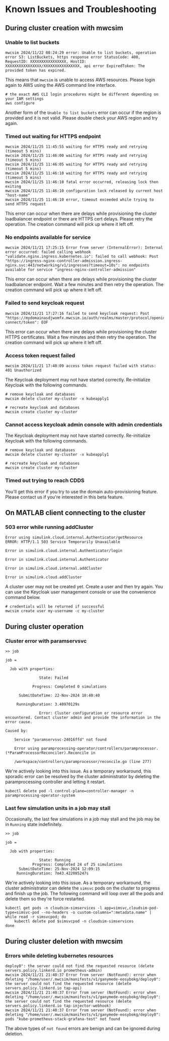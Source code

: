 # Known Issues and Troubleshooting

## During cluster creation with mwcsim

### Unable to list buckets

```
mwcsim 2024/11/22 08:24:29 error: Unable to list buckets, operation error S3: ListBuckets, https response error StatusCode: 400, RequestID: XXXXXXXXXXXXXXXX, HostID: XXXXXXXXXXXXXXXX/XXXXXXXXXXXXXXXX, api error ExpiredToken: The provided token has expired.
```

This means that `mwcsim` is unable to access AWS resources.  Please login again to AWS using the AWS command line interface.


```
# the exact AWS CLI login procedures might be different depending on your IAM settings
aws configure
```

Another form of the `Unable to list buckets` error can occur if the region is provided and it is not valid.  Please double check your AWS region and try again.

### Timed out waiting for HTTPS endpoint

```
mwcsim 2024/11/25 11:45:55 waiting for HTTPS ready and retrying (timeout 5 mins)
mwcsim 2024/11/25 11:46:00 waiting for HTTPS ready and retrying (timeout 5 mins)
mwcsim 2024/11/25 11:46:05 waiting for HTTPS ready and retrying (timeout 5 mins)
mwcsim 2024/11/25 11:46:10 waiting for HTTPS ready and retrying (timeout 5 mins)
mwcsim 2024/11/25 11:46:10 fatal error occurred, releasing lock then exiting
mwcsim 2024/11/25 11:46:10 configuration lock released by current host "host-name"
mwcsim 2024/11/25 11:46:10 error, timeout exceeded while trying to send HTTPS request
```

This error can occur when there are delays while provisioning the cluster loadbalancer endpoint or there are HTTPS cert delays.  Please retry the operation.  The creation command will pick up where it left off.

### No endpoints available for service

```
mwcsim 2024/11/21 17:25:15 Error from server (InternalError): Internal error occurred: failed calling webhook "validate.nginx.ingress.kubernetes.io": failed to call webhook: Post "https://ingress-nginx-controller-admission.ingress-nginx.svc:443/networking/v1/ingresses?timeout=10s": no endpoints available for service "ingress-nginx-controller-admission"
```

This error can occur when there are delays while provisioning the cluster loadbalancer endpoint.  Wait a few minutes and then retry the operation.  The creation command will pick up where it left off.

### Failed to send keycloak request

```
mwcsim 2024/11/21 17:27:16 failed to send keycloak request: Post "https://mydomainasdjwomfx.mwcsim.io/auth/realms/master/protocol/openid-connect/token": EOF
```

This error can occur when there are delays while provisioning the cluster HTTPS certificates.  Wait a few minutes and then retry the operation.  The creation command will pick up where it left off.

### Access token request failed

```
mwcsim 2024/11/21 17:40:09 access token request failed with status: 401 Unauthorized
```

The Keycloak deployment may not have started correctly.  Re-initialize Keycloak with the following commands.

```
# remove keycloak and databases
mwcsim delete cluster my-cluster -x kubeapply1

# recreate keycloak and databases
mwcsim create cluster my-cluster
```

### Cannot access keycloak admin console with admin credentials

The Keycloak deployment may not have started correctly.  Re-initialize Keycloak with the following commands.

```
# remove keycloak and databases
mwcsim delete cluster my-cluster -x kubeapply1

# recreate keycloak and databases
mwcsim create cluster my-cluster
```

### Timed out trying to reach CDDS

You'll get this error if you try to use the domain auto-provisioning feature. Please contact us if you're interested in this beta feature.

## On MATLAB client connecting to the cluster

### 503 error while running addCluster

```
Error using simulink.cloud.internal.Authenticator/getResource
ERROR: HTTP/1.1 503 Service Temporarily Unavailable

Error in simulink.cloud.internal.Authenticator/login

Error in simulink.cloud.internal.Authenticator

Error in simulink.cloud.internal.addCluster

Error in simulink.cloud.addCluster
```

A cluster user may not be created yet.  Create a user and then try again.  You can use the Keycloak user management console or use the convenience command below.

```
# credentials will be returned if successful
mwcsim create user my-username -c my-cluster
```

## During cluster operation

### Cluster error with paramservsvc

```
>> job
 
job =
 
  Job with properties:
 
               State: Failed

            Progress: Completed 0 simulations

      SubmitDateTime: 22-Nov-2024 10:40:40

     RunningDuration: 3.40970129s
 
               Error: Cluster configuration or resource error encountered. Contact cluster admin and provide the information in the error cause.
 
Caused by:

    Service "paramservsvc-24016ffd" not found

    Error using paramprocessing-operator/controllers/paramprocessor.(*ParamProcessorReconciler).Reconcile in

    /workspace/controllers/paramprocessor/reconcile.go (line 277)
```

We're actively looking into this issue. As a temporary workaround, this sporadic error can be resolved by the cluster administrator by deleting the paramprocessing controller and letting it restart.

```
kubectl delete pod -l control-plane=controller-manager -n paramprocessing-operator-system
```

### Last few simulation units in a job may stall

Occasionally, the last few simulations in a job may stall and the job may be in `Running` state indefinitely.

```
>> job

job = 

  Job with properties:

               State: Running
            Progress: Completed 24 of 25 simulations
      SubmitDateTime: 25-Nov-2024 12:09:15
     RunningDuration: 7m43.422085247s
```

We're actively looking into this issue. As a temporary workaround, the cluster administrator can delete the `simsvc` pods on the cluster to progress and finish up the job. The following command will loop over all the pods and delete them so they're force restarted.

```
kubectl get pods -n cloudsim-simservices -l app=simsvc,cloudsim-pod-type=simsvc-pod --no-headers -o custom-columns=":metadata.name" | while read -r simsvcpod; do
    kubectl delete pod $simsvcpod -n cloudsim-simservices
done
```

## During cluster deletion with mwcsim

### Errors while deleting kubernetes resources

```
deploy0": the server could not find the requested resource (delete servers.policy.linkerd.io prometheus-admin)
mwcsim 2024/11/21 21:40:37 Error from server (NotFound): error when deleting "/home/user/.mwcsim/manifests/v1/ganymede-eosybokg/deploy0": the server could not find the requested resource (delete servers.policy.linkerd.io tap-api)
mwcsim 2024/11/21 21:40:37 Error from server (NotFound): error when deleting "/home/user/.mwcsim/manifests/v1/ganymede-eosybokg/deploy0": the server could not find the requested resource (delete servers.policy.linkerd.io tap-injector-webhook)
mwcsim 2024/11/21 21:40:37 Error from server (NotFound): error when deleting "/home/user/.mwcsim/manifests/v1/ganymede-eosybokg/deploy0": pods "kube-prometheus-stack-grafana-test" not found
```

The above types of `not found` errors are benign and can be ignored during deletion.
